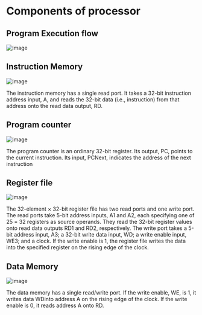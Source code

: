 # Components of processor

## Program Execution flow

![image](https://github.com/user-attachments/assets/92c94a6d-b34e-4947-9ff1-001d25cd6828)

## Instruction Memory

![image](https://github.com/user-attachments/assets/a8e4bdfc-fcbf-41b2-934c-1c47eeb1eb4d)

 The instruction memory has a single read port. It takes a 32-bit instruction address input, A, and reads the 32-bit data (i.e., instruction) from that address onto the read data output, RD.

## Program counter

![image](https://github.com/user-attachments/assets/cbc5f69f-81e1-41d8-a3d9-669f4d0fc231)

 The program counter is an ordinary 32-bit register. Its output, PC, points to the current instruction. Its input, PCNext, indicates the address of the next instruction


 ## Register file

 ![image](https://github.com/user-attachments/assets/1658d51a-f7a1-4ed5-9797-9beb6e9bff6a)

The 32-element × 32-bit register file has two read ports and one write port. The read ports take 5-bit address inputs, A1 and A2, each specifying one of 25 = 32 registers as source operands. They read the 32-bit register values onto read data outputs RD1 and RD2, respectively. The write port takes a 5-bit address input, A3; a 32-bit write data input, WD; a
 write enable input, WE3; and a clock. If the write enable is 1, the register file writes the data into the specified register on the rising edge of the clock.

 ## Data Memory

 ![image](https://github.com/user-attachments/assets/05154eef-cf99-45f5-9036-06616f33e4f5)

The data memory has a single read/write port. If the write enable, WE, is 1, it writes data WDinto address A on the rising edge of the clock. If the write enable is 0, it reads address A onto RD.
